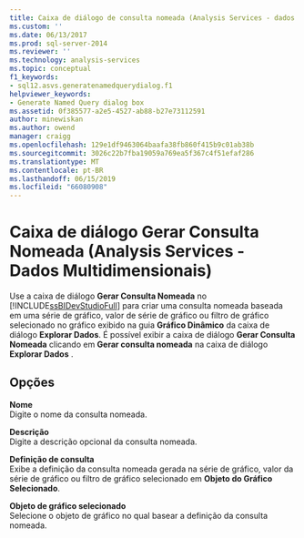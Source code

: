 ```yaml
---
title: Caixa de diálogo de consulta nomeada (Analysis Services - dados multidimensionais) gerar | Microsoft Docs
ms.custom: ''
ms.date: 06/13/2017
ms.prod: sql-server-2014
ms.reviewer: ''
ms.technology: analysis-services
ms.topic: conceptual
f1_keywords:
- sql12.asvs.generatenamedquerydialog.f1
helpviewer_keywords:
- Generate Named Query dialog box
ms.assetid: 0f385577-a2e5-4527-ab88-b27e73112591
author: minewiskan
ms.author: owend
manager: craigg
ms.openlocfilehash: 129e1df9463064baafa38fb860f415b9c01ab38b
ms.sourcegitcommit: 3026c22b7fba19059a769ea5f367c4f51efaf286
ms.translationtype: MT
ms.contentlocale: pt-BR
ms.lasthandoff: 06/15/2019
ms.locfileid: "66080908"
---
```

# <a name="generate-named-query-dialog-box-analysis-services---multidimensional-data"></a>Caixa de diálogo Gerar Consulta Nomeada (Analysis Services - Dados Multidimensionais)
  Use a caixa de diálogo **Gerar Consulta Nomeada** no [!INCLUDE[ssBIDevStudioFull](../includes/ssbidevstudiofull-md.md)] para criar uma consulta nomeada baseada em uma série de gráfico, valor de série de gráfico ou filtro de gráfico selecionado no gráfico exibido na guia **Gráfico Dinâmico** da caixa de diálogo **Explorar Dados**. É possível exibir a caixa de diálogo **Gerar Consulta Nomeada** clicando em **Gerar consulta nomeada** na caixa de diálogo **Explorar Dados** .  
  
## <a name="options"></a>Opções  
 **Nome**  
 Digite o nome da consulta nomeada.  
  
 **Descrição**  
 Digite a descrição opcional da consulta nomeada.  
  
 **Definição de consulta**  
 Exibe a definição da consulta nomeada gerada na série de gráfico, valor da série de gráfico ou filtro de gráfico selecionado em **Objeto do Gráfico Selecionado**.  
  
 **Objeto de gráfico selecionado**  
 Selecione o objeto de gráfico no qual basear a definição da consulta nomeada.  
  
  
